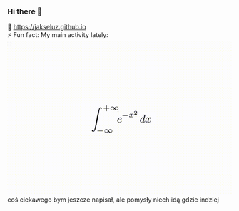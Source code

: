 ### Hi there 👋
🔭 https://jakseluz.github.io \
⚡ Fun fact: My main activity lately:  
![zabawna całeczka](/obrazki/całeczka.gif)\
coś ciekawego bym jeszcze napisał, ale pomysły niech idą gdzie indziej
<!--
**jakseluz/jakseluz** is a ✨ _special_ ✨ repository because its `README.md` (this file) appears on your GitHub profile.

Here are some ideas to get you started:

- 🔭 I’m currently working on ...
- 🌱 I’m currently learning ...
- 👯 I’m looking to collaborate on ...
- 🤔 I’m looking for help with ...
- 💬 Ask me about ...
- 📫 How to reach me: ...
- 😄 Pronouns: ...
- ⚡ Fun fact: ...
-->
